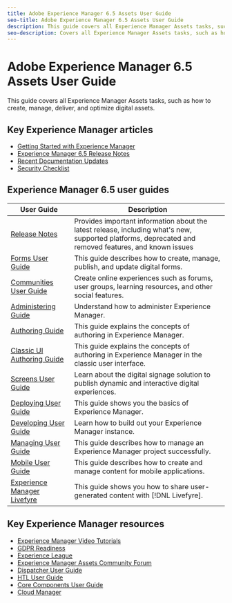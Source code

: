 ```yaml
---
title: Adobe Experience Manager 6.5 Assets User Guide
seo-title: Adobe Experience Manager 6.5 Assets User Guide
description: This guide covers all Experience Manager Assets tasks, such as how to create, manage, deliver, and optimize digital assets.
seo-description: Covers all Experience Manager Assets tasks, such as how to create, manage, deliver, and optimize digital assets.
---
```


# Adobe Experience Manager 6.5 Assets User Guide

This guide covers all Experience Manager Assets tasks, such as how to create, manage, deliver, and optimize digital assets.

## Key Experience Manager articles

* [Getting Started with Experience Manager](https://helpx.adobe.com/experience-manager/get-started.html)
* [Experience Manager 6.5 Release Notes](/help/release-notes/home.md)
* [Recent Documentation Updates](https://helpx.adobe.com/experience-manager/documentation-updates.html)
* [Security Checklist](/help/sites-administering/security-checklist.md)

## Experience Manager 6.5 user guides

| User Guide | Description |
|--- |---|
| [Release Notes](/help/release-notes/home.md)| Provides important information about the latest release, including what's new, supported platforms, deprecated and removed features, and known issues |
| [Forms User Guide](/help/forms/home.md) | This guide describes how to create, manage, publish, and update digital forms.|
| [Communities User Guide](/help/communities/home.md) | Create online experiences such as forums, user groups, learning resources, and other social features.  |
| [Administering Guide](/help/sites-administering/home.md) | Understand how to administer Experience Manager. |
| [Authoring Guide](/help/sites-authoring/home.md) | This guide explains the concepts of authoring in Experience Manager. |
| [Classic UI Authoring Guide](/help/sites-classic-ui-authoring/home.md) | This guide explains the concepts of authoring in Experience Manager in the classic user interface. |
| [Screens User Guide](https://docs.adobe.com/content/help/en/experience-manager-screens/user-guide/aem-screens-introduction.html) | Learn about the digital signage solution to publish dynamic and interactive digital experiences. |
| [Deploying User Guide](/help/sites-deploying/home.md) | This guide shows you the basics of Experience Manager.  |
| [Developing User Guide](/help/sites-developing/home.md)| Learn how to build out your Experience Manager instance. |
| [Managing User Guide](/help/managing/home.md)| This guide describes how to manage an Experience Manager project successfully. |
| [Mobile User Guide](/help/mobile/home.md)|This guide describes how to create and manage content for mobile applications.|
| [Experience Manager Livefyre](https://docs.adobe.com/content/help/en/livefyre/using/home.html) | This guide shows you how to share user-generated content with [!DNL Livefyre]. |

## Key Experience Manager resources

* [Experience Manager Video Tutorials](https://helpx.adobe.com/experience-manager/kt/index/aem-6-5-videos.html#Assets)
* [GDPR Readiness](/help/managing/data-protection-and-privacy.md)
* [Experience League](https://guided.adobe.com/?mv=other#recommended/solutions/experience-manager)
* [Experience Manager Assets Community Forum](https://experienceleaguecommunities.adobe.com/t5/Adobe-Experience-Manager-Assets/ct-p/experience-manager-assets-community)
* [Dispatcher User Guide](https://docs.adobe.com/content/help/en/experience-manager-dispatcher/using/dispatcher.html)
* [HTL User Guide](https://docs.adobe.com/content/help/en/experience-manager-htl/using/overview.html)
* [Core Components User Guide](https://docs.adobe.com/content/help/en/experience-manager-core-components/using/introduction.html)
* [Cloud Manager](https://docs.adobe.com/content/help/en/experience-manager-cloud-manager/using/introduction-to-cloud-manager.html)
